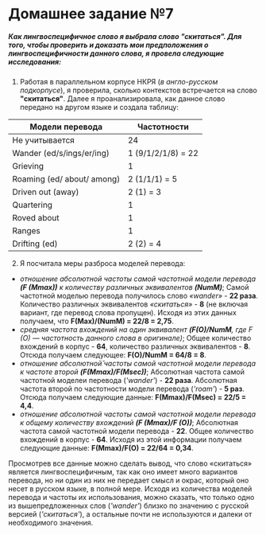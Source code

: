 # Домашнее задание №7
##### Как лингвоспецифичное слово я выбрала слово *"скитаться"*. Для того, чтобы проверить и доказать мои предположения о лингвоспецифичности данного слова, я провела следующие исследования:
1. Работая в параллельном корпусе НКРЯ (*в англо-русском подкорпусе*), я проверила, сколько контекстов встречается на слово **"скитаться"**. Далее я проанализировала, как данное слово передано на другом языке и создала таблицу:

**Модели перевода**|**Частотности**
---|---
Не учитывается|24
Wander (ed/s/ings/er/ing)|1 (9/1/2/1/8) = 22
Grieving|1
Roaming (ed/ about/ among)|2 (1/1/1) = 5
Driven out (away)|2 (1) = 3
Quartering|1
Roved about|1
Ranges|1
Drifting (ed)|2 (2) = 4

2. Я посчитала меры разброса моделей перевода:
+ *отношение абсолютной частоты самой частотной модели перевода **(F (Mmax))** к количеству различных эквивалентов **(NumM)***;
Самой частотной моделью перевода получилось слово *«wander»* - **22 раза**. Количество различных эквивалентов *«скитаться»* - **8** (не включая вариант, где перевод слова пропущен). Исходя из этих данных получаем, что **F(Max)/(NumM) = 22/8 = 2,75**.
+ *средняя частота вхождений на один эквивалент **(F(O)/NumM**, где F (O) — частотность данного слова в оригинале)*;
Общее количество вхождений в корпус - **64**, количество различных эквивалентов - **8**. Отсюда получаем следующее: **F(O)/NumM = 64/8 = 8**.
+ *отношение абсолютной̆ частоты самой частотной модели перевода к частоте второй **(F(Mmax)/F(Msec))***;
Абсолютная частота самой частотной моделеи перевода (*'wander'*) - **22 раза**. Абсолютная частота второй по частотности модели перевода (*'roam'*) - **5 раз**. Отсюда получаем следующие данные: **F(Mmax)/F(Msec) = 22/5 = 4,4**.
+ *отношение абсолютной частоты самой частотной модели перевода к общему количеству вхождений **(F (Mmax)/F (O))***;
Абсолютная частота самой частотной модели перевода - **22**. Общее количество вхождений в корпус - **64**. Исходя из этой информации получаем следующие данные: **F(Mmax)/F(O) = 22/64 = 0,34**.

Просмотрев все данные можно сделать вывод, что слово «скитаться» является лингвоспецифичным, так как оно имеет много вариантов перевода, но ни один из них не передает смысл и окрас, который оно несет в русском языке, в полной мере. Исходя из количества моделей перевода и частоты их использования, можно сказать, что только одно из вышепредложенных слов (*'wander'*) близко по значению с русской версией (*'скитаться'*), а остальные почти не используются и далеки от необходимого значения.
